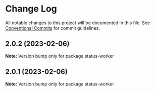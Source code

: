 # Change Log

All notable changes to this project will be documented in this file.
See [Conventional Commits](https://conventionalcommits.org) for commit guidelines.

## 2.0.2 (2023-02-06)

**Note:** Version bump only for package status-worker





## 2.0.1 (2023-02-06)

**Note:** Version bump only for package status-worker
